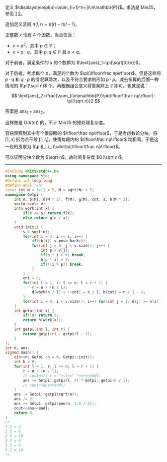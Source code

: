 定义 $\displaystyle\pi(n)=\sum_{i=1}^n~[i\in\mathbb{P}]$。求法是 Min25，参见 [1](https://www.cnblogs.com/dysyn1314/p/13449083.html) [2](https://www.luogu.com.cn/article/vo3q2nq7)。

追加定义区间 $\pi(l,r)=\pi(r)-\pi(l-1)$。

正整数 $x$ 恰有 $4$ 个因数，当且仅当：

- $x=p^3$，其中 $p\in\mathbb{P}$；
- $x=p\cdot q$，其中 $p,q\in\mathbb{P}$ 且 $p<q$。

对于前者，满足条件的 $x$ 的个数即为 $\text{ans}_1=\pi(\sqrt[3]{n})$。

对于后者，考虑每个 $p$，满足的个数为 $\pi(\lfloor\frac np\rfloor)$。但是这样将 $p\cdot q$ 和 $q\cdot p$ 的情况算两次，以及不符合要求的形如 $p\cdot p$。减去多算的后面一种情况的 $\pi(\sqrt n)$ 个，再根据组合意义将答案除上 $2$ 即可。也就是说：

$$
\text{ans}_2=\frac{\sum_{i\in\mathbb{P}}\pi(\lfloor\tfrac np\rfloor)-\pi(\sqrt n)}2
$$

答案是 $\text{ans}_1+\text{ans}_2$。

这样做是 $O(\pi(n))$ 的，不计 Min25 的预处理复杂度。

容易观察到其中有个很显眼的 $\lfloor\frac np\rfloor$，于是考虑数论分块。将 $[1,n]$ 拆为若干段 $[l_i,r_i]$，使得每段内的 $\lfloor\frac np\rfloor$ 均相同，于是这一段的贡献为 $\pi(l_i,r_i)\cdot\pi(\lfloor\tfrac np\rfloor)$。

可以证明分块个数为 $\sqrt n$，故时间复杂度 $O(\sqrt n)$。

---

```cpp
#include <bits/stdc++.h>
using namespace std;
#define int long long
#define endl '\n'
const int N = 1e11 + 5, M = sqrt(N) + 5;
namespace Getpi {
	int n, b[M], d[M * 2], f[M], g[M], cnt, s, h[M * 2];
	vector<int> v;
	int& work(int x) {
		if(x <= s) return f[x];
		else return g[n / x];
	}
	void init() {
		s = sqrt(n);
		for(int i = 2; i <= s; i++) {
			if(!b[i]) v.push_back(i);
			for(int j = 0; j < v.size(); j++) {
				int p = v[j];
				if(p * i > s) break;
				b[p * i] = 1;
				if(!(i % p)) break;
			}
		}
		cnt = 0;
		for(int l = 1, r; l <= n; l = r + 1) {
			r = n / (n / l);
			d[work(n / l) = ++cnt] = n / l, h[cnt] = n / l - 1;
		}
		for(int i = 0; i < v.size(); i++) for(int j = 1; d[j] >= v[i] * v[i]; j++) h[j] -= h[work(d[j] / v[i])] - i;
	}
	int getpi(int x) {
		if(!x) return 0;
		return h[work(x)];
	}
	int getpi(int l, int r) {
		return getpi(r) - getpi(l - 1);
	}
};
int n, ans;
signed main() {
	cin>>n; Getpi::n = n; Getpi::init();
	int k = 0;
	for(int l = 1, r; l <= n; l = r + 1) {
		r = n / (n / l);
		// cout<<"l r = "<<l<<" "<<r<<endl;
		ans += Getpi::getpi(l, r) * Getpi::getpi(n / l);
		// cout<<ans<<endl;
	}
	ans -= Getpi::getpi(sqrt(n));
	ans /= 2;
	ans += Getpi::getpi(pow(n, 1.0 / 3));
	cout<<ans<<endl;
	return 0;
}
/*
2 2 = 4
2 3 = 6
2 5 = 10
3 2 = 6
3 3 = 9
5 2 = 10
*/
```